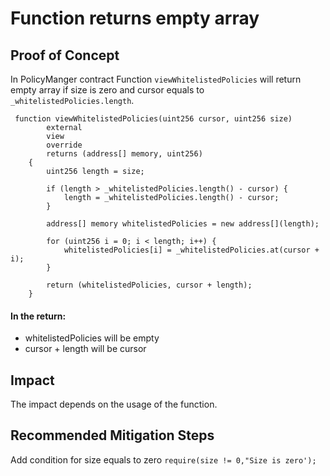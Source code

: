 # Function returns empty array
## Proof of Concept
In PolicyManger contract Function `viewWhitelistedPolicies` will return empty array if size
is zero and cursor equals to ` _whitelistedPolicies.length`.
```solidity
 function viewWhitelistedPolicies(uint256 cursor, uint256 size)
        external
        view
        override
        returns (address[] memory, uint256)
    {
        uint256 length = size;

        if (length > _whitelistedPolicies.length() - cursor) {
            length = _whitelistedPolicies.length() - cursor;
        }

        address[] memory whitelistedPolicies = new address[](length);

        for (uint256 i = 0; i < length; i++) {
            whitelistedPolicies[i] = _whitelistedPolicies.at(cursor + i);
        }

        return (whitelistedPolicies, cursor + length);
    }
```
#### In the return:
- whitelistedPolicies will be empty
- cursor + length will be cursor

## Impact 

The impact depends on the usage of the function.
## Recommended Mitigation Steps

Add condition for size equals to zero
`require(size != 0,"Size is zero');`


